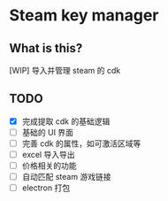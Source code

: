 # Steam key manager
## What is this?
[WIP] 导入并管理 steam 的 cdk
## TODO
- [x] 完成提取 cdk 的基础逻辑
- [ ] 基础的 UI 界面
- [ ] 完善 cdk 的属性，如可激活区域等
- [ ] excel 导入导出
- [ ] 价格相关的功能
- [ ] 自动匹配 steam 游戏链接
- [ ] electron 打包
